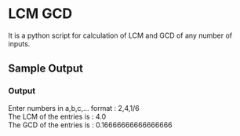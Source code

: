 # LCM GCD

It is a python script for calculation of LCM and GCD of any number of inputs.

## Sample Output
### Output 
Enter numbers in a,b,c,... format : 2,4,1/6  
The LCM of the entries is : 4.0  
The GCD of the entries is : 0.16666666666666666  
